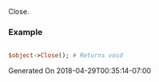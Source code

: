 Close.
### Example

```perl

$object->Close(); # Returns void
```


Generated On 2018-04-29T00:35:14-07:00